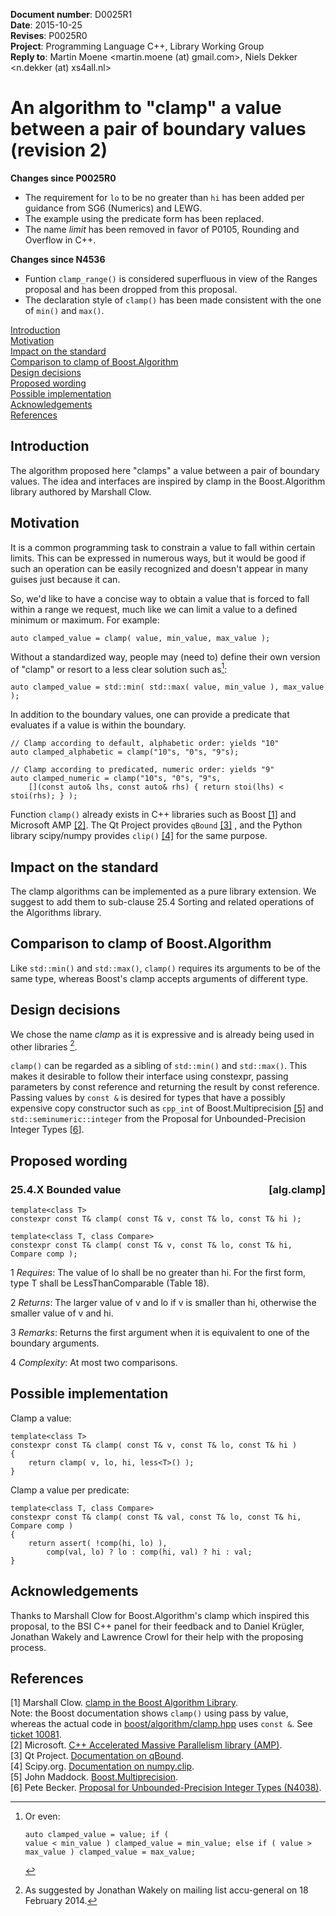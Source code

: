 <!--
-- Created: 21 May 2014, Martin Moene
--
-- Note 1: edited with MarkdownPad2 (http://markdownpad.com/).
-- Note 2: take care of trailing double space for formatting newline.
-- Note 3: the interspersed HTML is added to support generating useful output via Pandoc (http://johnmacfarlane.net/pandoc/).
--
-- IsoCpp: https://isocpp.org/std/library-design-guidelines
--
-- ISO/IEC JTC1 SC22 WG21 D*dddd* *yyyy-mm-dd*
-->

**Document number**: D0025R1  
**Date**: 2015-10-25  
**Revises**: P0025R0  
**Project**: Programming Language C++, Library Working Group  
**Reply to**: Martin Moene &lt;martin.moene (at) gmail.com&gt;, Niels Dekker &lt;n.dekker (at) xs4all.nl&gt;  


An algorithm to "clamp" a value between a pair of boundary values (revision 2)
================================================================================

**Changes since P0025R0**  
- The requirement for `lo` to be no greater than `hi` has been added per guidance from SG6 (Numerics) and LEWG. 
- The example using the predicate form has been replaced. 
- The name *limit* has been removed in favor of P0105, Rounding and Overflow in C++.

**Changes since N4536**  
- Funtion `clamp_range()` is considered superfluous in view of the Ranges proposal and has been dropped from this proposal. 
- The declaration style of `clamp()` has been made consistent with the one of `min()` and `max()`.

<a name="contents"></a>

[Introduction](#introduction)  
[Motivation](#motivation)  
[Impact on the standard](#impact)  
[Comparison to clamp of Boost.Algorithm](#comparison)  
[Design decisions](#design)  
[Proposed wording](#wording)  
[Possible implementation](#implementation)  
[Acknowledgements](#acknowledgements)  
[References](#references)  


<a name="introduction"></a>

Introduction
--------------
The algorithm proposed here "clamps" a value between a pair of boundary values. The idea and interfaces are inspired by clamp in the Boost.Algorithm library authored by Marshall Clow.


<a name="motivation"></a>

Motivation
------------
It is a common programming task to constrain a value to fall within certain limits. This can be expressed in numerous ways, but it would be good if such an operation can be easily recognized and doesn't appear in many guises just because it can. 

So, we'd like to have a concise way to obtain a value that is forced to fall within a range we request, much like we can limit a value to a defined minimum or maximum. For example:
  
	auto clamped_value = clamp( value, min_value, max_value );

Without a standardized way, people may (need to) define their own version of "clamp" or resort to a less clear solution such as[^1]: 

	auto clamped_value = std::min( std::max( value, min_value ), max_value );

In addition to the boundary values, one can provide a predicate that evaluates if a value is within the boundary.
 
	// Clamp according to default, alphabetic order: yields "10"
	auto clamped_alphabetic = clamp("10"s, "0"s, "9"s);
	
	// Clamp according to predicated, numeric order: yields "9"
	auto clamped_numeric = clamp("10"s, "0"s, "9"s, 
		[](const auto& lhs, const auto& rhs) { return stoi(lhs) < stoi(rhs); } );

Function `clamp()` already exists in C++ libraries such as Boost [[1]](#ref1) and Microsoft AMP [[2]](#ref2). The Qt Project provides `qBound` [[3]](#ref3) , and the Python library scipy/numpy provides `clip()` [[4]](#ref4) for the same purpose.


<a name="impact"></a>

Impact on the standard
------------------------
The clamp algorithms can be implemented as a pure library extension. We suggest to add them to sub-clause 25.4 Sorting and related operations of the Algorithms library.


<a name="comparison"></a>

Comparison to clamp of Boost.Algorithm
----------------------------------------
Like `std::min()` and `std::max()`, `clamp()` requires its arguments to be of the same  type, whereas Boost's clamp accepts arguments of different type.

<a name="motivation"></a>

Design decisions
------------------
We chose the name *clamp* as it is expressive and is already being used in other libraries [^2]. 

`clamp()` can be regarded as a sibling of `std::min()` and `std::max()`. This makes it desirable to follow their interface using constexpr, passing parameters by const reference and returning the result by const reference. Passing values by `const &` is desired for types that have a possibly expensive copy constructor such as `cpp_int` of Boost.Multiprecision [[5]](#ref5) and `std::seminumeric::integer` from the Proposal for Unbounded-Precision Integer Types [[6](#6)].


<a name="wording"></a>

Proposed wording
-------------------

<xdiv class="std">
<h3>25.4.X Bounded value<span style="float:right"> [alg.clamp]</span></h3>

```
template<class T>
constexpr const T& clamp( const T& v, const T& lo, const T& hi );

template<class T, class Compare>
constexpr const T& clamp( const T& v, const T& lo, const T& hi, Compare comp );
```
1 *Requires*: The value of lo shall be no greater than hi. For the first form, type T shall be LessThanComparable (Table 18). 

2 *Returns*: The larger value of v and lo if v is smaller than hi, otherwise the smaller value of v and hi.

3 *Remarks*: Returns the first argument when it is equivalent to one of the boundary arguments.

4 *Complexity*: At most two comparisons.
</div>

<a name="implementation"></a>

Possible implementation
-------------------------

Clamp a value:

	template<class T>
	constexpr const T& clamp( const T& v, const T& lo, const T& hi )
	{
		return clamp( v, lo, hi, less<T>() );
	}

Clamp a value per predicate:

	template<class T, class Compare>
	constexpr const T& clamp( const T& val, const T& lo, const T& hi, Compare comp )
	{
	    return assert( !comp(hi, lo) ),
	        comp(val, lo) ? lo : comp(hi, val) ? hi : val;
	}


<a name="acknowledgements"></a>

Acknowledgements
------------------
Thanks to Marshall Clow for Boost.Algorithm's clamp which inspired this proposal, to the BSI C++ panel for their feedback and to Daniel Krügler, Jonathan Wakely and Lawrence Crowl for their help with the proposing process.

<a name="references"></a>

References
---------------
<a name="ref1"></a>[1] Marshall Clow. [clamp in the Boost Algorithm Library](http://www.boost.org/doc/libs/1_58_0/libs/algorithm/doc/html/algorithm/Misc.html#the_boost_algorithm_library.Misc.clamp).   
Note: the Boost documentation shows `clamp()` using pass by value, whereas the actual code in [boost/algorithm/clamp.hpp](http://www.boost.org/doc/libs/1_58_0/boost/algorithm/clamp.hpp) uses `const &`. See [ticket 10081](https://svn.boost.org/trac/boost/ticket/10081).  
<a name="ref2"></a>[2] Microsoft. [C++ Accelerated Massive Parallelism library (AMP)](http://msdn.microsoft.com/en-us/library/hh265137.aspx).  
<a name="ref3"></a>[3] Qt Project. [Documentation on qBound](http://qt-project.org/doc/qt-5/qtglobal.html#qBound).  
<a name="ref4"></a>[4] Scipy.org. [Documentation on numpy.clip](http://docs.scipy.org/doc/numpy/reference/generated/numpy.clip.html).  
<a name="ref7"></a>[5] John Maddock. [Boost.Multiprecision](http://www.boost.org/doc/libs/1_55_0/libs/multiprecision/).  
<a name="8"></a>[6] Pete Becker. [Proposal for Unbounded-Precision Integer Types (N4038)](http://www.open-std.org/jtc1/sc22/wg21/docs/papers/2014/n4038.html).    

[^1]: Or even:<pre><code>auto clamped_value = value;
if      ( value < min_value ) clamped_value = min_value;
else if ( value > max_value ) clamped_value = max_value;
</code></pre>

[^2]: As suggested by Jonathan Wakely on mailing list accu-general on 18 February 2014.
